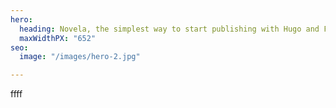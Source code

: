 ```yaml
---
hero:
  heading: Novela, the simplest way to start publishing with Hugo and Forestry.
  maxWidthPX: "652"
seo:
  image: "/images/hero-2.jpg"

---
```

ffff